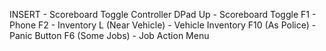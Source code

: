 INSERT                    -   Scoreboard Toggle
Controller DPad Up        -   Scoreboard Toggle
F1                        -   Phone
F2                        -   Inventory
L (Near Vehicle)          -   Vehicle Inventory
F10 (As Police)           -   Panic Button
F6 (Some Jobs)            -   Job Action Menu
